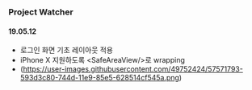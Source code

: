 ### Project Watcher

#### 19.05.12

- 로그인 화면 기초 레이아웃 적용
- iPhone X 지원하도록 \<SafeAreaView/>로 wrapping
- (https://user-images.githubusercontent.com/49752424/57571793-593d3c80-744d-11e9-85e5-628514cf545a.png)
